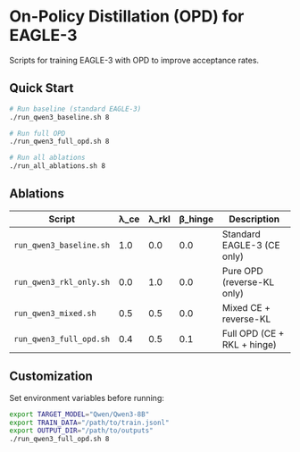 # On-Policy Distillation (OPD) for EAGLE-3

Scripts for training EAGLE-3 with OPD to improve acceptance rates.

## Quick Start

```bash
# Run baseline (standard EAGLE-3)
./run_qwen3_baseline.sh 8

# Run full OPD
./run_qwen3_full_opd.sh 8

# Run all ablations
./run_all_ablations.sh 8
```

## Ablations

| Script | λ_ce | λ_rkl | β_hinge | Description |
|--------|------|-------|---------|-------------|
| `run_qwen3_baseline.sh` | 1.0 | 0.0 | 0.0 | Standard EAGLE-3 (CE only) |
| `run_qwen3_rkl_only.sh` | 0.0 | 1.0 | 0.0 | Pure OPD (reverse-KL only) |
| `run_qwen3_mixed.sh` | 0.5 | 0.5 | 0.0 | Mixed CE + reverse-KL |
| `run_qwen3_full_opd.sh` | 0.4 | 0.5 | 0.1 | Full OPD (CE + RKL + hinge) |

## Customization

Set environment variables before running:

```bash
export TARGET_MODEL="Qwen/Qwen3-8B"
export TRAIN_DATA="/path/to/train.jsonl"
export OUTPUT_DIR="/path/to/outputs"
./run_qwen3_full_opd.sh 8
```
